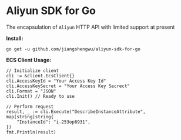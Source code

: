 # Aliyun SDK for Go

The encapsulation of `Aliyun` HTTP API with limited support at present

**Install:**

    go get -u github.com/jiangshengwu/aliyun-sdk-for-go

**ECS Client Usage:**

    // Initialize client
	cli := &client.EcsClient{}
	cli.AccessKeyId = "Your Access Key Id"
	cli.AccessKeySecret = "Your Access Key Secrect"
	cli.Format = "JSON"
	cli.Init() // Ready to use

	// Perform request
	result, _ := cli.Execute("DescribeInstanceAttribute", map[string]string{
		"InstanceId": "i-253op6931",
	})
	fmt.Println(result)
